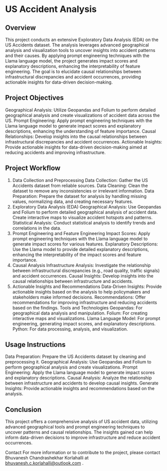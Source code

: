 # US Accident Analysis
## Overview
This project conducts an extensive Exploratory Data Analysis (EDA) on the US Accidents dataset. The analysis leverages advanced geographical analysis and visualization tools to uncover insights into accident patterns and their causes. By applying prompt engineering techniques with the Llama language model, the project generates impact scores and explanatory descriptions, enhancing the interpretability of feature engineering. The goal is to elucidate causal relationships between infrastructural discrepancies and accident occurrences, providing actionable insights for data-driven decision-making.

## Project Objectives
Geographical Analysis: Utilize Geopandas and Folium to perform detailed geographical analysis and create visualizations of accident data across the US.
Prompt Engineering: Apply prompt engineering techniques with the Llama language model to generate impact scores and explanatory descriptions, enhancing the understanding of feature importance.
Causal Relationships: Develop insights into the causal relationships between infrastructural discrepancies and accident occurrences.
Actionable Insights: Provide actionable insights for data-driven decision-making aimed at reducing accidents and improving infrastructure.
## Project Workflow
1. Data Collection and Preprocessing
Data Collection: Gather the US Accidents dataset from reliable sources.
Data Cleaning: Clean the dataset to remove any inconsistencies or irrelevant information.
Data Preparation: Prepare the dataset for analysis by handling missing values, normalizing data, and creating necessary features.
2. Exploratory Data Analysis (EDA)
Geographical Analysis: Use Geopandas and Folium to perform detailed geographical analysis of accident data. Create interactive maps to visualize accident hotspots and patterns.
Statistical Analysis: Conduct statistical analysis to identify trends and correlations in the data.
3. Prompt Engineering and Feature Engineering
Impact Scores: Apply prompt engineering techniques with the Llama language model to generate impact scores for various features.
Explanatory Descriptions: Use the Llama model to provide detailed explanatory descriptions, enhancing the interpretability of the impact scores and feature importance.
4. Causal Analysis
Infrastructure Analysis: Investigate the relationship between infrastructural discrepancies (e.g., road quality, traffic signals) and accident occurrences.
Causal Insights: Develop insights into the causal relationships between infrastructure and accidents.
5. Actionable Insights and Recommendations
Data-Driven Insights: Provide actionable insights based on the analysis to help policymakers and stakeholders make informed decisions.
Recommendations: Offer recommendations for improving infrastructure and reducing accidents based on the findings.
Tools and Technologies
Geopandas: For geographical data analysis and manipulation.
Folium: For creating interactive maps and visualizations.
Llama Language Model: For prompt engineering, generating impact scores, and explanatory descriptions.
Python: For data processing, analysis, and visualization.
## Usage Instructions
Data Preparation: Prepare the US Accidents dataset by cleaning and preprocessing it.
Geographical Analysis: Use Geopandas and Folium to perform geographical analysis and create visualizations.
Prompt Engineering: Apply the Llama language model to generate impact scores and explanatory descriptions.
Causal Analysis: Analyze the relationship between infrastructure and accidents to develop causal insights.
Generate Insights: Provide actionable insights and recommendations based on the analysis.
## Conclusion
This project offers a comprehensive analysis of US accident data, utilizing advanced geographical tools and prompt engineering techniques to uncover patterns and causal relationships. The insights gained can help inform data-driven decisions to improve infrastructure and reduce accident occurrences.

Contact
For more information or to contribute to the project, please contact Bhuvanesh Chandrashekhar Korlahalli at bhuvanesh.c.korlahalli@outlook.com .
